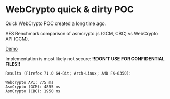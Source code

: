 # WebCrypto quick & dirty POC

Quick WebCrypto POC created a long time ago.

AES Benchmark comparison of asmcrypto.js (GCM, CBC) vs WebCrypto API (GCM).

[Demo](https://0x6a61.github.io/Webcrypto-Demo/)

Implementation is most likely not secure:
**!!DON'T USE FOR CONFIDENTIAL FILES!!**

```
Results (Firefox 71.0 64-Bit; Arch-Linux; AMD FX-8350):
 
Webcrypto API: 775 ms
AsmCrypto (GCM): 4855 ms
AsmCrypto (CBC): 1950 ms
```
